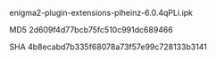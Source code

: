 enigma2-plugin-extensions-plheinz-6.0.4qPLi.ipk

MD5 2d609f4d77bcb75fc510c991dc689466

SHA 4b8ecabd7b335f68078a73f57e99c728133b3141
